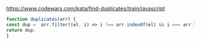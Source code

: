 
https://www.codewars.com/kata/find-duplicates/train/javascript

```javascript
function duplicates(arr) {
const dup =  arr.filter((el, i) => i !== arr.indexOf(el) && i === arr.lastIndexOf(el))//arr.filter((el,i) => i !==  arr.indexOf(el));
return dup;
}
```
